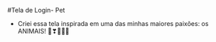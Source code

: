 #Tela de Login- Pet

- Criei essa tela inspirada em uma das minhas maiores paixões: os ANIMAIS! 🐾❣🐶🐱🐴
